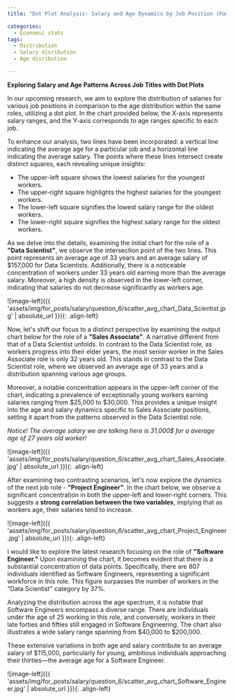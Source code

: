 ```yaml
---
title: "Dot Plot Analysis: Salary and Age Dynamics by Job Position (Part 3: Compensation Analytics)"

categories:
  - Economic stats 
tags:
  - Distribution
  - Salary disribution
  - Age disribution  

---
```


**Exploring Salary and Age Patterns Across Job Titles with Dot Plots**



In our upcoming research, we aim to explore the distribution of salaries for various job positions in comparison to the age distribution within the same roles, utilizing a dot plot. In the chart provided below, the X-axis represents salary ranges, and the Y-axis corresponds to age ranges specific to each job.

To enhance our analysis, two lines have been incorporated: a vertical line indicating the average age for a particular job and a horizontal line indicating the average salary. The points where these lines intersect create distinct squares, each revealing unique insights:

* The upper-left square shows the lowest salaries for the youngest workers.
*  The upper-right square highlights the highest salaries for the youngest workers.
* The lower-left square signifies the lowest salary range for the oldest workers.
* The lower-right square signifies the highest salary range for the oldest workers.



As we delve into the details, examining the initial chart for the role of a **"Data Scientist"**, we observe the intersection point of the two lines. This point represents an average age of 33 years and an average salary of $157,000 for Data Scientists. Additionally, there is a noticeable concentration of workers under 33 years old earning more than the average salary. Moreover, a high density is observed in the lower-left corner, indicating that salaries do not decrease significantly as workers age.


![image-left]({{ 'assets/img/for_posts/salary/question_6/scatter_avg_chart_Data_Scientist.jpg' | absolute_url }}){: .align-left}



Now, let's shift our focus to a distinct perspective by examining the output chart below for the role of a **"Sales Associate"**. A narrative different from that of a Data Scientist unfolds. In contrast to the Data Scientist role, as workers progress into their elder years, the most senior worker in the Sales Associate role is only 32 years old. This stands in contrast to the Data Scientist role, where we observed an average age of 33 years and a distribution spanning various age groups.

Moreover, a notable concentration appears in the upper-left corner of the chart, indicating a prevalence of exceptionally young workers earning salaries ranging from $25,000 to $30,000. This provides a unique insight into the age and salary dynamics specific to Sales Associate positions, setting it apart from the patterns observed in the Data Scientist role.



*Notice! The average salary we are talking here is 31,000$ for a average age of 27 years old worker!*

![image-left]({{ 'assets/img/for_posts/salary/question_6/scatter_avg_chart_Sales_Associate.jpg' | absolute_url }}){: .align-left}



After examining two contrasting scenarios, let's now explore the dynamics of the next job role - **"Project Engineer"**. In the chart below, we observe a significant concentration in both the upper-left and lower-right corners. This suggests a **strong correlation between the two variables**, implying that as workers age, their salaries tend to increase.

![image-left]({{ 'assets/img/for_posts/salary/question_6/scatter_avg_chart_Project_Engineer.jpg' | absolute_url }}){: .align-left}



I would like to explore the latest research focusing on the role of **"Software Engineer."** Upon examining the chart, it becomes evident that there is a substantial concentration of data points. Specifically, there are 807 individuals identified as Software Engineers, representing a significant workforce in this role. This figure surpasses the number of workers in the "Data Scientist" category by 37%.

Analyzing the distribution across the age spectrum, it is notable that Software Engineers encompass a diverse range. There are individuals under the age of 25 working in this role, and conversely, workers in their late forties and fifties still engaged in Software Engineering. The chart also illustrates a wide salary range spanning from $40,000 to $200,000.

These extensive variations in both age and salary contribute to an average salary of $115,000, particularly for young, ambitious individuals approaching their thirties—the average age for a Software Engineer.


![image-left]({{ 'assets/img/for_posts/salary/question_6/scatter_avg_chart_Software_Engineer.jpg' | absolute_url }}){: .align-left}